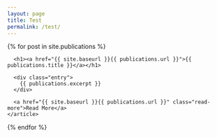 ```yaml
---
layout: page
title: Test
permalink: /test/
---
```


<div class="publications">
  {% for post in site.publications %}
    <article class="publications">

      <h1><a href="{{ site.baseurl }}{{ publications.url }}">{{ publications.title }}</a></h1>

      <div class="entry">
        {{ publications.excerpt }}
      </div>

      <a href="{{ site.baseurl }}{{ publications.url }}" class="read-more">Read More</a>
    </article>
  {% endfor %}
</div>